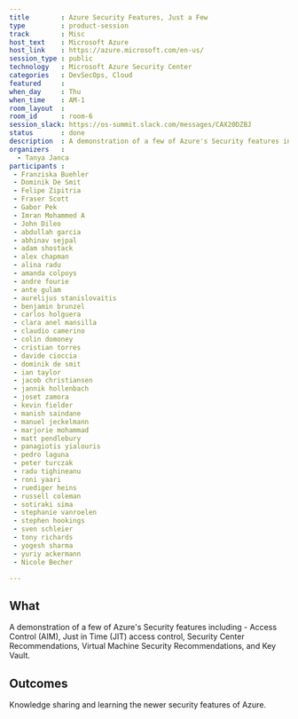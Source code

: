 ```yaml
---
title        : Azure Security Features, Just a Few
type         : product-session
track        : Misc
host_text    : Microsoft Azure
host_link    : https://azure.microsoft.com/en-us/
session_type : public
technology   : Microsoft Azure Security Center
categories   : DevSecOps, Cloud
featured     :
when_day     : Thu
when_time    : AM-1
room_layout  :
room_id      : room-6
session_slack: https://os-summit.slack.com/messages/CAX20DZBJ
status       : done
description  : A demonstration of a few of Azure's Security features including - Access Control (AIM), Just in Time (JIT), Security Center Recommendations, Virtual Machine Security Recommendations, and Key Vault.
organizers   :
  - Tanya Janca
participants : 
 - Franziska Buehler
 - Dominik De Smit
 - Felipe Zipitria
 - Fraser Scott
 - Gabor Pek
 - Imran Mohammed A
 - John Dileo
 - abdullah garcia
 - abhinav sejpal
 - adam shostack
 - alex chapman
 - alina radu
 - amanda colpoys
 - andre fourie
 - ante gulam
 - aurelijus stanislovaitis
 - benjamin brunzel
 - carlos holguera
 - clara anel mansilla
 - claudio camerino
 - colin domoney
 - cristian torres
 - davide cioccia
 - dominik de smit
 - ian taylor
 - jacob christiansen
 - jannik hollenbach
 - joset zamora
 - kevin fielder
 - manish saindane
 - manuel jeckelmann
 - marjorie mohammad
 - matt pendlebury
 - panagiotis yialouris
 - pedro laguna
 - peter turczak
 - radu tighineanu
 - roni yaari
 - ruediger heins
 - russell coleman
 - sotiraki sima
 - stephanie vanroelen
 - stephen hookings
 - sven schleier
 - tony richards
 - yogesh sharma
 - yuriy ackermann
 - Nicole Becher

---
```


## What

A demonstration of a few of Azure's Security features including - Access Control (AIM), Just in Time (JIT) access control, Security Center Recommendations, Virtual Machine Security Recommendations, and Key Vault.

## Outcomes

Knowledge sharing and learning the newer security features of Azure.
